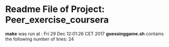 # Readme File of Project: Peer_exercise_coursera
**make** was run at : 
Fri 29 Dec 12:01:26 CET 2017
**guessinggame.sh** contains the following number of lines:
24
